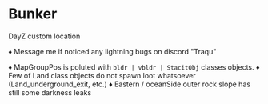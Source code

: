 # Bunker
DayZ custom location

  ♦ Message me if noticed any lightning bugs on discord "Traqu"

  ♦ MapGroupPos is poluted with `bldr | vbldr | StacitObj` classes objects.
  ♦ Few of Land class objects do not spawn loot whatsoever (Land_underground_exit, etc.)
  ♦ Eastern / oceanSide outer rock slope has still some darkness leaks
